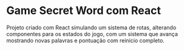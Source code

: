 # Game Secret Word com React

Projeto criado com React simulando um sistema de rotas, alterando componentes para os estados do jogo, com um sistema que avança mostrando novas palavras e pontuação com reinício completo.

## 
